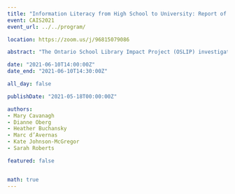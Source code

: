 ```yaml
---
title: "Information Literacy from High School to University: Report of the Ontario School Library Impact Project (OSLIP)"
event: CAIS2021
event_url: ../../program/

location: https://zoom.us/j/96815079086

abstract: "The Ontario School Library Impact Project (OSLIP) investigated the impact of school libraries on the development of key information literacy skills in students entering post-secondary education, using online surveys and qualitative interviews. The project found that first-year university students are challenged by the demands of post-secondary course research assignments. These findings support previous research indicating first-year university students are challenged by new demands for research skills. Unfortunately, opportunities to develop those skills are inconsistent among school boards in Ontario. This is a multifaceted problem confronting both school librarians and academic librarians as well as their teaching partners."

date: "2021-06-10T14:00:00Z"
date_end: "2021-06-10T14:30:00Z"

all_day: false

publishDate: "2021-05-18T00:00:00Z"

authors:
- Mary Cavanagh
- Dianne Oberg
- Heather Buchansky
- Marc d’Avernas
- Kate Johnson-McGregor
- Sarah Roberts

featured: false


math: true
---
```

